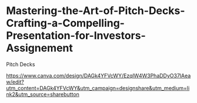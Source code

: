 # Mastering-the-Art-of-Pitch-Decks-Crafting-a-Compelling-Presentation-for-Investors-Assignement
Pitch Decks

https://www.canva.com/design/DAGk4YFVcWY/EzqlW4W3PhaDDyO37lAeaw/edit?utm_content=DAGk4YFVcWY&utm_campaign=designshare&utm_medium=link2&utm_source=sharebutton
